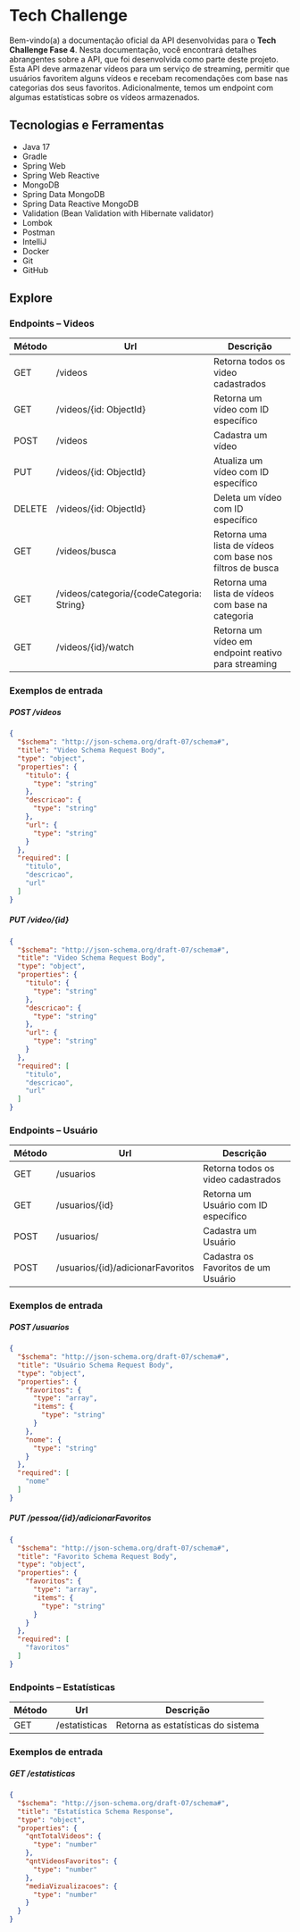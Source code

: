 # Tech Challenge

Bem-vindo(a) a documentação oficial da API desenvolvidas para o **Tech Challenge Fase 4**. Nesta documentação, você
encontrará detalhes abrangentes sobre a API, que foi desenvolvida como parte deste projeto.
Esta API deve armazenar vídeos para um serviço de streaming, permitir que usuários favoritem alguns vídeos e recebam
recomendações com base nas categorias dos seus favoritos. Adicionalmente, temos um endpoint com algumas estatísticas
sobre os vídeos armazenados.

## Tecnologias e Ferramentas

- Java 17
- Gradle
- Spring Web
- Spring Web Reactive
- MongoDB
- Spring Data MongoDB
- Spring Data Reactive MongoDB
- Validation (Bean Validation with Hibernate validator)
- Lombok
- Postman
- IntelliJ
- Docker
- Git
- GitHub

## Explore

### Endpoints – Videos

| Método | Url                                       | Descrição                                                 |
|--------|-------------------------------------------|-----------------------------------------------------------|
| GET    | /videos                                   | Retorna todos os video cadastrados                        |                             
| GET    | /videos/{id: ObjectId}                    | Retorna um vídeo com ID específico                        |                             
| POST   | /videos                                   | Cadastra um vídeo                                         | 
| PUT    | /videos/{id: ObjectId}                    | Atualiza um vídeo com ID específico                       | 
| DELETE | /videos/{id: ObjectId}                    | Deleta um vídeo com ID específico                         |                             
| GET    | /videos/busca                             | Retorna uma lista de vídeos com base nos filtros de busca |                             
| GET    | /videos/categoria/{codeCategoria: String} | Retorna uma lista de vídeos com base na categoria         |                             
| GET    | /videos/{id}/watch                        | Retorna um vídeo em endpoint reativo para streaming       |                             

### Exemplos de entrada

##### POST /videos

```json
{
  "$schema": "http://json-schema.org/draft-07/schema#",
  "title": "Video Schema Request Body",
  "type": "object",
  "properties": {
    "titulo": {
      "type": "string"
    },
    "descricao": {
      "type": "string"
    },
    "url": {
      "type": "string"
    }
  },
  "required": [
    "titulo",
    "descricao",
    "url"
  ]
}
```

##### PUT /video/{id}

```json
{
  "$schema": "http://json-schema.org/draft-07/schema#",
  "title": "Video Schema Request Body",
  "type": "object",
  "properties": {
    "titulo": {
      "type": "string"
    },
    "descricao": {
      "type": "string"
    },
    "url": {
      "type": "string"
    }
  },
  "required": [
    "titulo",
    "descricao",
    "url"
  ]
}
```

### Endpoints – Usuário

| Método | Url                               | Descrição                            | 
|--------|-----------------------------------|--------------------------------------|
| GET    | /usuarios                         | Retorna todos os video cadastrados   |
| GET    | /usuarios/{id}                    | Retorna um Usuário com ID específico |
| POST   | /usuarios/                        | Cadastra um Usuário                  |
| POST   | /usuarios/{id}/adicionarFavoritos | Cadastra os Favoritos de um Usuário  |

### Exemplos de entrada

##### POST /usuarios

```json
{
  "$schema": "http://json-schema.org/draft-07/schema#",
  "title": "Usuário Schema Request Body",
  "type": "object",
  "properties": {
    "favoritos": {
      "type": "array",
      "items": {
        "type": "string"
      }
    },
    "nome": {
      "type": "string"
    }
  },
  "required": [
    "nome"
  ]
}
```

##### PUT /pessoa/{id}/adicionarFavoritos

```json
{
  "$schema": "http://json-schema.org/draft-07/schema#",
  "title": "Favorito Schema Request Body",
  "type": "object",
  "properties": {
    "favoritos": {
      "type": "array",
      "items": {
        "type": "string"
      }
    }
  },
  "required": [
    "favoritos"
  ]
}
```

### Endpoints – Estatísticas

| Método | Url           | Descrição                          | 
|--------|---------------|------------------------------------|
| GET    | /estatisticas | Retorna as estatísticas do sistema |

### Exemplos de entrada

##### GET /estatisticas

```json
{
  "$schema": "http://json-schema.org/draft-07/schema#",
  "title": "Estatística Schema Response",
  "type": "object",
  "properties": {
    "qntTotalVideos": {
      "type": "number"
    },
    "qntVideosFavoritos": {
      "type": "number"
    },
    "mediaVizualizacoes": {
      "type": "number"
    }
  }
}
```
